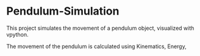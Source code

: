 # Pendulum-Simulation
This project simulates the movement of a pendulum object, visualized with vpython.

The movement of the pendulum is calculated using Kinematics, Energy,
